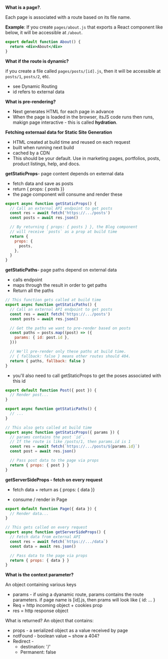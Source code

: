 **What is a page?**.  

Each page is associated with a route based on its file name.

**Example**: If you create `pages/about.js` that exports a React component like below, it will be accessible at `/about`.

```jsx
export default function About() {
  return <div>About</div>
}
```

**What if the route is dynamic?** 

if you create a file called `pages/posts/[id].js`, then it will be accessible at `posts/1`, `posts/2`, etc.

- see Dynamic Routing
- id refers to external data

**What is pre-rendering?** 

- Next generates HTML for each page in advance
- When the page is loaded in the browser, itsJS code runs then runs, makign page interactive - this is called **hydration**.

__**Fetching externaal data for Static Site Generatio**n__ 

- HTML created at build time and reused on each request
- built when running next build
- cached by a CDN
- This should be your default.  Use in marketing pages, portfolios, posts, product listings, help, and docs. 

**getStaticProps**- page content depends on external data

- fetch data and save as posts
- return { props: { posts }}
- the page component will consume and render these 

```jsx
export async function getStaticProps() {
  // Call an external API endpoint to get posts
  const res = await fetch('https://.../posts')
  const posts = await res.json()

  // By returning { props: { posts } }, the Blog component
  // will receive `posts` as a prop at build time
  return {
    props: {
      posts,
    },
  }
}
```

**getStaticPaths**- page paths depend on external data

- calls endpoint
- maps through the result in order to get paths
- Return all the paths

```jsx
// This function gets called at build time
export async function getStaticPaths() {
  // Call an external API endpoint to get posts
  const res = await fetch('https://.../posts')
  const posts = await res.json()

  // Get the paths we want to pre-render based on posts
  const paths = posts.map((post) => ({
    params: { id: post.id },
  }))

  // We'll pre-render only these paths at build time.
  // { fallback: false } means other routes should 404.
  return { paths, fallback: false }
}
```

- you'll also need to call getStaticProps to get the poses associated with this id

```jsx
export default function Post({ post }) {
  // Render post...
}

export async function getStaticPaths() {
  // ...
}

// This also gets called at build time
export async function getStaticProps({ params }) {
  // params contains the post `id`.
  // If the route is like /posts/1, then params.id is 1
  const res = await fetch(`https://.../posts/${params.id}`)
  const post = await res.json()

  // Pass post data to the page via props
  return { props: { post } }
}
```

**getServerSideProps - fetch on every request**

- fetch data + return as { props: { data }}

- consume / render in Page

  

```jsx
export default function Page({ data }) {
  // Render data...
}

// This gets called on every request
export async function getServerSideProps() {
  // Fetch data from external API
  const res = await fetch(`https://.../data`)
  const data = await res.json()

  // Pass data to the page via props
  return { props: { data } }
}
```

 **What is the context parameter?** 

An object containing various keys

- params - if using a dyanamic route, params contains the route parameters.  if page name is [id].js, then prams will look like { id: ... }
- Req = http incoming object + cookies prop
- res = http response object

What is returned? An object that contains: 

- props - a serialized object as a value received by page
- notFound - boolean value ~ show a 404? 
- Redirect - 
  - destination: '/'
  - Permanent: false
